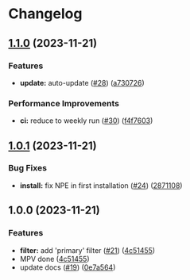 # Changelog

## [1.1.0](https://github.com/linrongbin16/colorbox.nvim/compare/v1.0.1...v1.1.0) (2023-11-21)


### Features

* **update:** auto-update ([#28](https://github.com/linrongbin16/colorbox.nvim/issues/28)) ([a730726](https://github.com/linrongbin16/colorbox.nvim/commit/a73072677d9ec24006818710531cd3bcc7200529))


### Performance Improvements

* **ci:** reduce to weekly run ([#30](https://github.com/linrongbin16/colorbox.nvim/issues/30)) ([f4f7603](https://github.com/linrongbin16/colorbox.nvim/commit/f4f7603285ad6a8df83d3312550bbf7ac3dbdda2))

## [1.0.1](https://github.com/linrongbin16/colorbox.nvim/compare/v1.0.0...v1.0.1) (2023-11-21)


### Bug Fixes

* **install:** fix NPE in first installation ([#24](https://github.com/linrongbin16/colorbox.nvim/issues/24)) ([2871108](https://github.com/linrongbin16/colorbox.nvim/commit/2871108ef8093da431df47eea57558c6144f862c))

## 1.0.0 (2023-11-21)


### Features

* **filter:** add 'primary' filter ([#21](https://github.com/linrongbin16/colorbox.nvim/issues/21)) ([4c51455](https://github.com/linrongbin16/colorbox.nvim/commit/4c51455a3d0a785e755f47d8facb684aac0bddd0))
* MPV done ([4c51455](https://github.com/linrongbin16/colorbox.nvim/commit/4c51455a3d0a785e755f47d8facb684aac0bddd0))
* update docs ([#19](https://github.com/linrongbin16/colorbox.nvim/issues/19)) ([0e7a564](https://github.com/linrongbin16/colorbox.nvim/commit/0e7a564ef92073a172356acadf183f8f6b7965df))
